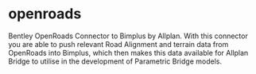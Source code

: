 # openroads
Bentley OpenRoads Connector to Bimplus by Allplan.  With this connector you are able to push relevant Road Alignment and terrain data from OpenRoads into Bimplus, which then makes this data available for Allplan Bridge to utilise in the development of Parametric Bridge models.

